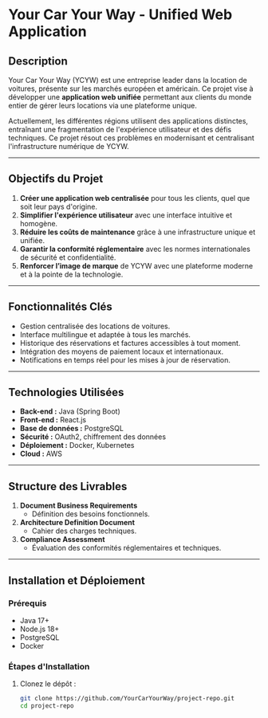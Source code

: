 # Your Car Your Way - Unified Web Application  

## **Description**  
Your Car Your Way (YCYW) est une entreprise leader dans la location de voitures, présente sur les marchés européen et américain. Ce projet vise à développer une **application web unifiée** permettant aux clients du monde entier de gérer leurs locations via une plateforme unique.  

Actuellement, les différentes régions utilisent des applications distinctes, entraînant une fragmentation de l'expérience utilisateur et des défis techniques. Ce projet résout ces problèmes en modernisant et centralisant l'infrastructure numérique de YCYW.  

---

## **Objectifs du Projet**  
1. **Créer une application web centralisée** pour tous les clients, quel que soit leur pays d'origine.  
2. **Simplifier l'expérience utilisateur** avec une interface intuitive et homogène.  
3. **Réduire les coûts de maintenance** grâce à une infrastructure unique et unifiée.  
4. **Garantir la conformité réglementaire** avec les normes internationales de sécurité et confidentialité.  
5. **Renforcer l’image de marque** de YCYW avec une plateforme moderne et à la pointe de la technologie.  

---

## **Fonctionnalités Clés**  
- Gestion centralisée des locations de voitures.  
- Interface multilingue et adaptée à tous les marchés.  
- Historique des réservations et factures accessibles à tout moment.  
- Intégration des moyens de paiement locaux et internationaux.  
- Notifications en temps réel pour les mises à jour de réservation.  

---

## **Technologies Utilisées**  
- **Back-end :** Java (Spring Boot)  
- **Front-end :** React.js  
- **Base de données :** PostgreSQL  
- **Sécurité :** OAuth2, chiffrement des données  
- **Déploiement :** Docker, Kubernetes  
- **Cloud :** AWS  

---

## **Structure des Livrables**  
1. **Document Business Requirements**  
   - Définition des besoins fonctionnels.  
2. **Architecture Definition Document**  
   - Cahier des charges techniques.  
3. **Compliance Assessment**  
   - Évaluation des conformités réglementaires et techniques.  

---

## **Installation et Déploiement**  

### **Prérequis**  
- Java 17+  
- Node.js 18+  
- PostgreSQL  
- Docker  

### **Étapes d'Installation**  
1. Clonez le dépôt :  
   ```bash
   git clone https://github.com/YourCarYourWay/project-repo.git
   cd project-repo
